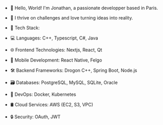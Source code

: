 - 👋 Hello, World! I'm Jonathan, a passionate developper based in Paris.
- 🚀 I thrive on challenges and love turning ideas into reality.
- 🔧 Tech Stack:

- 💻 Languages: C++, Typescript, C#, Java
- 🌐 Frontend Technologies: Nextjs, React, Qt
- 📱 Mobile Development: React Native, Felgo
- 🛠️ Backend Frameworks: Drogon C++, Spring Boot, Node.js
- 🗃️ Databases: PostgreSQL, MySQL, SQLite, Oracle
- 🚀 DevOps: Docker, Kubernetes
- 🛢️ Cloud Services: AWS (EC2, S3, VPC)
- 🔒 Security: OAuth, JWT
